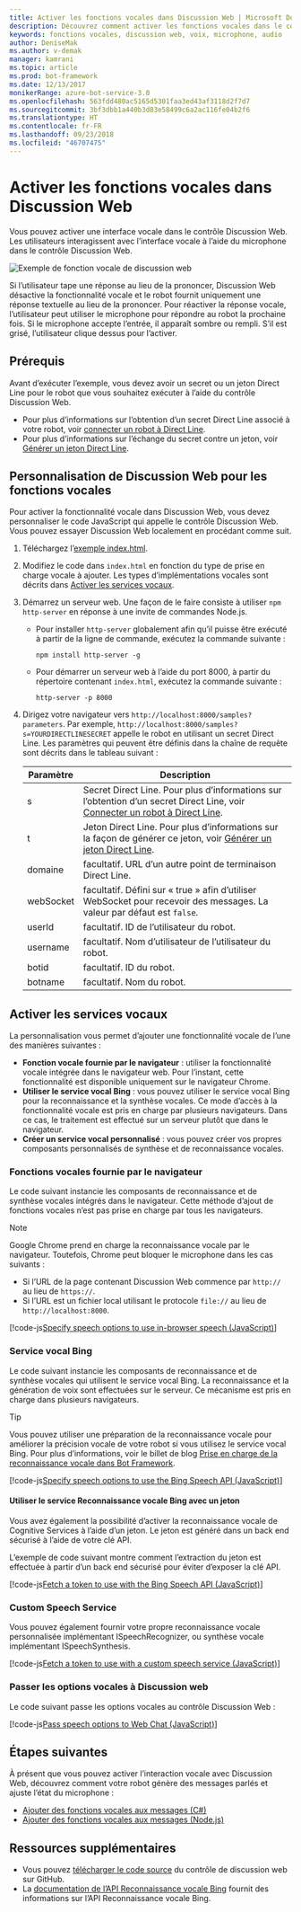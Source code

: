 ```yaml
---
title: Activer les fonctions vocales dans Discussion Web | Microsoft Docs
description: Découvrez comment activer les fonctions vocales dans le contrôle de discussion web pour un robot connecté au canal Discussion Web.
keywords: fonctions vocales, discussion web, voix, microphone, audio
author: DeniseMak
ms.author: v-demak
manager: kamrani
ms.topic: article
ms.prod: bot-framework
ms.date: 12/13/2017
monikerRange: azure-bot-service-3.0
ms.openlocfilehash: 563fdd480ac5165d5301faa3ed43af3118d2f7d7
ms.sourcegitcommit: 3bf3dbb1a440b3d83e58499c6a2ac116fe04b2f6
ms.translationtype: HT
ms.contentlocale: fr-FR
ms.lasthandoff: 09/23/2018
ms.locfileid: "46707475"
---
```

# <a name="enable-speech-in-web-chat"></a>Activer les fonctions vocales dans Discussion Web
Vous pouvez activer une interface vocale dans le contrôle Discussion Web. Les utilisateurs interagissent avec l’interface vocale à l’aide du microphone dans le contrôle Discussion Web.

![Exemple de fonction vocale de discussion web](~/media/bot-service-channel-webchat/webchat-sample-speech.png)

Si l’utilisateur tape une réponse au lieu de la prononcer, Discussion Web désactive la fonctionnalité vocale et le robot fournit uniquement une réponse textuelle au lieu de la prononcer. Pour réactiver la réponse vocale, l’utilisateur peut utiliser le microphone pour répondre au robot la prochaine fois. Si le microphone accepte l’entrée, il apparaît sombre ou rempli. S’il est grisé, l’utilisateur clique dessus pour l’activer.

## <a name="prerequisites"></a>Prérequis

  Avant d’exécuter l’exemple, vous devez avoir un secret ou un jeton Direct Line pour le robot que vous souhaitez exécuter à l’aide du contrôle Discussion Web. 
  * Pour plus d’informations sur l’obtention d’un secret Direct Line associé à votre robot, voir [connecter un robot à Direct Line](bot-service-channel-connect-directline.md).
  * Pour plus d’informations sur l’échange du secret contre un jeton, voir [Générer un jeton Direct Line](rest-api/bot-framework-rest-direct-line-3-0-authentication.md).

## <a name="customizing-web-chat-for-speech"></a>Personnalisation de Discussion Web pour les fonctions vocales
Pour activer la fonctionnalité vocale dans Discussion Web, vous devez personnaliser le code JavaScript qui appelle le contrôle Discussion Web. Vous pouvez essayer Discussion Web localement en procédant comme suit.

1. Téléchargez l’[exemple index.html](https://aka.ms/web-chat-speech-sample). <!-- this aka.ms link needs to be updated if the sample location changes -->
2. Modifiez le code dans `index.html` en fonction du type de prise en charge vocale à ajouter. Les types d’implémentations vocales sont décrits dans [Activer les services vocaux](#enable-speech-services). 
3. Démarrez un serveur web. Une façon de le faire consiste à utiliser `npm http-server` en réponse à une invite de commandes Node.js.

   * Pour installer `http-server` globalement afin qu’il puisse être exécuté à partir de la ligne de commande, exécutez la commande suivante :

     ```
     npm install http-server -g
     ```

   * Pour démarrer un serveur web à l’aide du port 8000, à partir du répertoire contenant `index.html`, exécutez la commande suivante :

     ```
     http-server -p 8000
     ```
4. Dirigez votre navigateur vers `http://localhost:8000/samples?parameters`. Par exemple, `http://localhost:8000/samples?s=YOURDIRECTLINESECRET` appelle le robot en utilisant un secret Direct Line. Les paramètres qui peuvent être définis dans la chaîne de requête sont décrits dans le tableau suivant :

   | Paramètre | Description |
   |-----------|-------------|
   | s | Secret Direct Line. Pour plus d’informations sur l’obtention d’un secret Direct Line, voir [Connecter un robot à Direct Line](bot-service-channel-connect-directline.md). |
   | t | Jeton Direct Line. Pour plus d’informations sur la façon de générer ce jeton, voir [Générer un jeton Direct Line](rest-api/bot-framework-rest-direct-line-3-0-authentication.md). |
   | domaine | facultatif. URL d’un autre point de terminaison Direct Line.  |
   | webSocket | facultatif. Défini sur « true » afin d’utiliser WebSocket pour recevoir des messages. La valeur par défaut est `false`. |
   | userId | facultatif. ID de l’utilisateur du robot.  |
   | username | facultatif. Nom d’utilisateur de l’utilisateur du robot.  |
   | botid | facultatif. ID du robot. |
   | botname | facultatif. Nom du robot. |


## <a name="enable-speech-services"></a>Activer les services vocaux
La personnalisation vous permet d’ajouter une fonctionnalité vocale de l’une des manières suivantes :

* **Fonction vocale fournie par le navigateur** : utiliser la fonctionnalité vocale intégrée dans le navigateur web. Pour l’instant, cette fonctionnalité est disponible uniquement sur le navigateur Chrome.
* **Utiliser le service vocal Bing** : vous pouvez utiliser le service vocal Bing pour la reconnaissance et la synthèse vocales. Ce mode d’accès à la fonctionnalité vocale est pris en charge par plusieurs navigateurs. Dans ce cas, le traitement est effectué sur un serveur plutôt que dans le navigateur.
* **Créer un service vocal personnalisé** : vous pouvez créer vos propres composants personnalisés de synthèse et de reconnaissance vocales.

### <a name="browser-provided-speech"></a>Fonctions vocales fournie par le navigateur

Le code suivant instancie les composants de reconnaissance et de synthèse vocales intégrés dans le navigateur. Cette méthode d’ajout de fonctions vocales n’est pas prise en charge par tous les navigateurs. 

> [!NOTE] 
> Google Chrome prend en charge la reconnaissance vocale par le navigateur. Toutefois, Chrome peut bloquer le microphone dans les cas suivants :
> * Si l’URL de la page contenant Discussion Web commence par `http://` au lieu de `https://`.
> * Si l’URL est un fichier local utilisant le protocole `file://` au lieu de `http://localhost:8000`.

[!code-js[Specify speech options to use in-browser speech (JavaScript)](./includes/code/bot-service-channel-connect-webchat-speech.js#BrowserSpeech)]

### <a name="bing-speech-service"></a>Service vocal Bing

Le code suivant instancie les composants de reconnaissance et de synthèse vocales qui utilisent le service vocal Bing. La reconnaissance et la génération de voix sont effectuées sur le serveur. Ce mécanisme est pris en charge dans plusieurs navigateurs. 

> [!TIP]
> Vous pouvez utiliser une préparation de la reconnaissance vocale pour améliorer la précision vocale de votre robot si vous utilisez le service vocal Bing. Pour plus d’informations, voir le billet de blog [Prise en charge de la reconnaissance vocale dans Bot Framework](https://blog.botframework.com/2017/06/26/Speech-To-Text).

[!code-js[Specify speech options to use the Bing Speech API (JavaScript)](./includes/code/bot-service-channel-connect-webchat-speech.js#BingSpeech)]

#### <a name="use-the-bing-speech-service-with-a-token"></a>Utiliser le service Reconnaissance vocale Bing avec un jeton

Vous avez également la possibilité d’activer la reconnaissance vocale de Cognitive Services à l’aide d’un jeton. Le jeton est généré dans un back end sécurisé à l’aide de votre clé API.

L’exemple de code suivant montre comment l’extraction du jeton est effectuée à partir d’un back end sécurisé pour éviter d’exposer la clé API.

[!code-js[Fetch a token to use with the Bing Speech API (JavaScript)](./includes/code/bot-service-channel-connect-webchat-speech.js#FetchToken)]

### <a name="custom-speech-service"></a>Custom Speech Service

Vous pouvez également fournir votre propre reconnaissance vocale personnalisée implémentant ISpeechRecognizer, ou synthèse vocale implémentant ISpeechSynthesis. 

[!code-js[Fetch a token to use with a custom speech service (JavaScript)](./includes/code/bot-service-channel-connect-webchat-speech.js#CustomSpeechService)]

### <a name="pass-the-speech-options-to-web-chat"></a>Passer les options vocales à Discussion web

Le code suivant passe les options vocales au contrôle Discussion Web :

[!code-js[Pass speech options to Web Chat (JavaScript)](./includes/code/bot-service-channel-connect-webchat-speech.js#PassSpeechOptionsToWebChat)]

## <a name="next-steps"></a>Étapes suivantes
À présent que vous pouvez activer l’interaction vocale avec Discussion Web, découvrez comment votre robot génère des messages parlés et ajuste l’état du microphone :
* [Ajouter des fonctions vocales aux messages (C#)](dotnet/bot-builder-dotnet-text-to-speech.md)
* [Ajouter des fonctions vocales aux messages (Node.js)](nodejs/bot-builder-nodejs-text-to-speech.md)

## <a name="additional-resources"></a>Ressources supplémentaires

* Vous pouvez [télécharger le code source](https://github.com/Microsoft/BotFramework-WebChat) du contrôle de discussion web sur GitHub.
* La [documentation de l’API Reconnaissance vocale Bing](https://docs.microsoft.com/azure/cognitive-services/speech/home) fournit des informations sur l’API Reconnaissance vocale Bing.

